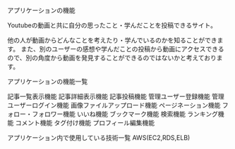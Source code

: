 アプリケーションの機能

Youtubeの動画と共に自分の思ったこと・学んだことを投稿できるサイト。

他の人が動画からどんなことを考えたり・学んでいるのかを知ることができます。
また、別のユーザーの感想や学んだことの投稿から動画にアクセスできるので、別の角度から動画を発見することができるのではないかと考えております。

 アプリケーションの機能一覧
 
 記事一覧表示機能 記事詳細表示機能 記事投稿機能 管理ユーザー登録機能 管理ユーザーログイン機能 画像ファイルアップロード機能
 ページネーション機能 フォロー・フォロワー機能 いいね機能 ブックマーク機能 検索機能 ランキング機能 コメント機能 タグ付け機能 プロフィール編集機能
 
 
 アプリケーション内で使用している技術一覧
 AWS(EC2,RDS,ELB)
